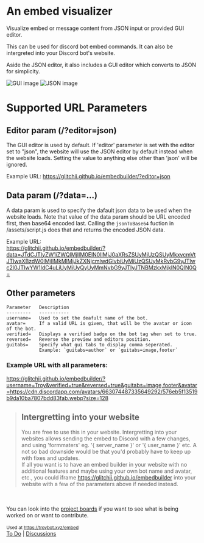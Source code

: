 # An embed visualizer

Visualize embed or message content from JSON input or provided GUI editor.

This can be used for discord bot embed commands. It can also be intergreted into your Discord bot's website.  

Aside the JSON editor, it also includes a GUI editor which converts to JSON for simplicity.  

![GUI image](https://raw.githubusercontent.com/Glitchii/embedbuilder/master/assets/media/gui.png) ![JSON image](https://raw.githubusercontent.com/Glitchii/embedbuilder/master/assets/media/json.png)  


# Supported URL Parameters

## Editor param (/?editor=json)
The GUI editor is used by default. If 'editor' parameter is set with the editor set to "json", the website will use the JSON editor by default instead when the website loads. Setting the value to anything else other than 'json' will be ignored.

Example URL: https://glitchii.github.io/embedbuilder/?editor=json


## Data param (/?data=...)
A data param is used to specify the dafault json data to be used when the website loads. Note that value of the data param should be URL encoded first, then base64 encoded last. Calling the `jsonToBase64` fuction in /assets/script.js does that and returns the encoded JSON data.

Example URL:  
https://glitchii.github.io/embedbuilder/?data=JTdCJTIyZW1iZWQlMjIlM0ElN0IlMjJ0aXRsZSUyMiUzQSUyMkxvcmVtJTIwaXBzdW0lMjIlMkMlMjJkZXNjcmlwdGlvbiUyMiUzQSUyMkRvbG9yJTIwc2l0JTIwYW1ldC4uLiUyMiUyQyUyMmNvbG9yJTIyJTNBMzkxMjklN0QlN0Q=

## Other parameters
<!-- `username=`: Used to set the deafult name of the bot.  
`avatar=`: If a valid URL is given, that will be the avatar/icon of the bot.  
`verified=`: Whether or not the bot should have a verified badge (true/false).  -->
```
Parameter   Description
---------   -----------
username=   Used to set the deafult name of the bot.  
avatar=     If a valid URL is given, that will be the avatar or icon of the bot.  
verified=   Displays a verified badge on the bot tag when set to true.  
reversed=   Reverse the preview and editors position.  
guitabs=    Specify what gui tabs to display comma seperated.
            Example: `guitabs=author` or `guitabs=image,footer`
```
### Example URL with all parameters:
https://glitchii.github.io/embedbuilder/?username=Troy&verified=true&reversed=true&guitabs=image,footer&avatar=https://cdn.discordapp.com/avatars/663074487335649292/576eb5f13519b9da10ba7807bdd83fab.webp?size=128

>## Intergretting into your website
>You are free to use this in your website. Intergretting into your websites allows sending the embed to Discord with a few changes, and using 'formmaters' eg. '{ server_name }' or '{ user_name }' etc. A not so bad downside would be that you'd probably  have to keep up with fixes and updates.  
If all you want is to have an embed builder in your website with no additional features and maybe using your own bot name and avatar, etc., you could iframe https://glitchii.github.io/embedbuilder into your website with a few of the parameters above if needed instead.


<br><br>
You can look into the [project boards](https://github.com/Glitchii/embedbuilder/projects/3) if you want to see what is being worked on or want to contribute.  
<br>
<small> Used at https://troybot.xyz/embed</small>  
[To Do](https://github.com/Glitchii/embedbuilder/projects/3) | [Discussions](https://github.com/Glitchii/embedbuilder/discussions/1)